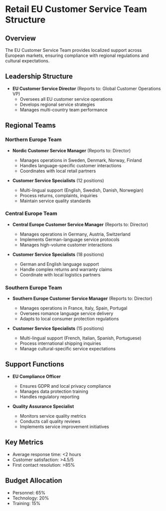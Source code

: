 # Retail EU Customer Service Team Structure

## Overview
The EU Customer Service Team provides localized support across European markets, ensuring compliance with regional regulations and cultural expectations.

## Leadership Structure
- **EU Customer Service Director** (Reports to: Global Customer Operations VP)
  - Oversees all EU customer service operations
  - Develops regional service strategies
  - Manages multi-country team performance

## Regional Teams

### Northern Europe Team
- **Nordic Customer Service Manager** (Reports to: Director)
  - Manages operations in Sweden, Denmark, Norway, Finland
  - Handles language-specific customer interactions
  - Coordinates with local retail partners

- **Customer Service Specialists** (12 positions)
  - Multi-lingual support (English, Swedish, Danish, Norwegian)
  - Process returns, complaints, inquiries
  - Maintain service quality standards

### Central Europe Team
- **Central Europe Customer Service Manager** (Reports to: Director)
  - Manages operations in Germany, Austria, Switzerland
  - Implements German-language service protocols
  - Manages high-volume customer interactions

- **Customer Service Specialists** (18 positions)
  - German and English language support
  - Handle complex returns and warranty claims
  - Coordinate with local logistics partners

### Southern Europe Team
- **Southern Europe Customer Service Manager** (Reports to: Director)
  - Manages operations in France, Italy, Spain, Portugal
  - Oversees romance language service delivery
  - Adapts to local consumer protection regulations

- **Customer Service Specialists** (15 positions)
  - Multi-lingual support (French, Italian, Spanish, Portuguese)
  - Process international shipping inquiries
  - Manage cultural-specific service expectations

## Support Functions
- **EU Compliance Officer**
  - Ensures GDPR and local privacy compliance
  - Manages data protection training
  - Handles regulatory reporting

- **Quality Assurance Specialist**
  - Monitors service quality metrics
  - Conducts call quality reviews
  - Implements service improvement initiatives

## Key Metrics
- Average response time: <2 hours
- Customer satisfaction: >4.5/5
- First contact resolution: >85%

## Budget Allocation
- Personnel: 65%
- Technology: 20%
- Training: 15%